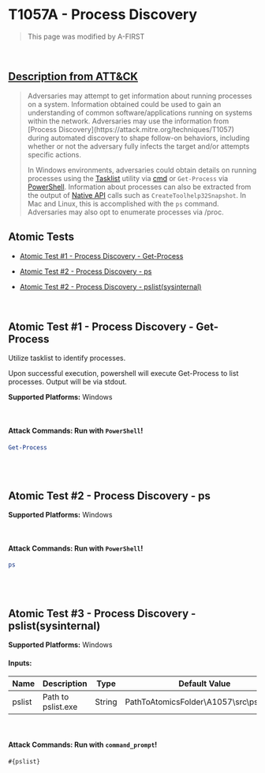 # T1057A - Process Discovery
<blockquote>
This page was modified by A-FIRST
</blockquote>
<br/>

## [Description from ATT&CK](https://attack.mitre.org/techniques/T1057)

<blockquote>Adversaries may attempt to get information about running processes on a system. Information obtained could be used to gain an understanding of common software/applications running on systems within the network. Adversaries may use the information from [Process Discovery](https://attack.mitre.org/techniques/T1057) during automated discovery to shape follow-on behaviors, including whether or not the adversary fully infects the target and/or attempts specific actions.

In Windows environments, adversaries could obtain details on running processes using the [Tasklist](https://attack.mitre.org/software/S0057) utility via [cmd](https://attack.mitre.org/software/S0106) or <code>Get-Process</code> via [PowerShell](https://attack.mitre.org/techniques/T1059/001). Information about processes can also be extracted from the output of [Native API](https://attack.mitre.org/techniques/T1106) calls such as <code>CreateToolhelp32Snapshot</code>. In Mac and Linux, this is accomplished with the <code>ps</code> command. Adversaries may also opt to enumerate processes via /proc.</blockquote>

## Atomic Tests

- [Atomic Test #1 - Process Discovery - Get-Process](#atomic-test-1---process-discovery---Get-Process)

- [Atomic Test #2 - Process Discovery - ps](#atomic-test-2---process-discovery---ps)

- [Atomic Test #2 - Process Discovery - pslist(sysinternal)](#atomic-test-3---process-discovery---pslist(sysinternal))


<br/>

## Atomic Test #1 - Process Discovery - Get-Process
Utilize tasklist to identify processes.

Upon successful execution, powershell will execute Get-Process to list processes. Output will be via stdout.

**Supported Platforms:** Windows


<br/>


#### Attack Commands: Run with `PowerShell`! 


```PowerShell
Get-Process
```


<br/>
<br/>

## Atomic Test #2 - Process Discovery - ps


**Supported Platforms:** Windows


<br/>


#### Attack Commands: Run with `PowerShell`! 


```PowerShell
ps
```


<br/>
<br/>


## Atomic Test #3 - Process Discovery - pslist(sysinternal)


**Supported Platforms:** Windows



#### Inputs:
| Name   | Description        | Type   | Default Value                                        |
| ------ | ------------------ | ------ | ---------------------------------------------------- |
| pslist | Path to pslist.exe | String | PathToAtomicsFolder&#92;A1057&#92;src&#92;pslist.exe |

<br/>

#### Attack Commands: Run with `command_prompt`! 


```cmd
#{pslist}
```






<br/>
